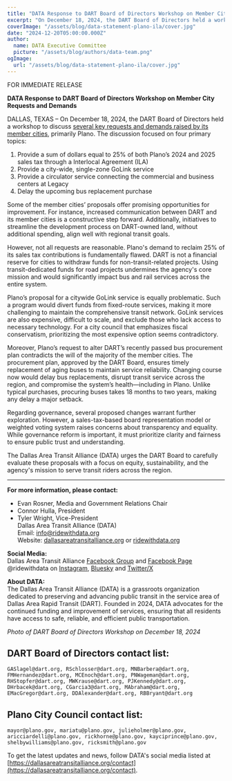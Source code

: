 ```yaml
---
title: "DATA Response to DART Board of Directors Workshop on Member City Requests and Demands"
excerpt: "On December 18, 2024, the DART Board of Directors held a workshop to discuss several key requests and demands raised by its member cities, including Plano. The discussion focused on four primary topics"
coverImage: "/assets/blog/data-statement-plano-ila/cover.jpg"
date: "2024-12-20T05:00:00.000Z"
author:
  name: DATA Executive Committee
  picture: "/assets/blog/authors/data-team.png"
ogImage:
  url: "/assets/blog/data-statement-plano-ila/cover.jpg"
---
```


FOR IMMEDIATE RELEASE

**DATA Response to DART Board of Directors Workshop on Member City Requests and Demands**  

DALLAS, TEXAS – On December 18, 2024, the DART Board of Directors held a workshop to discuss [several key requests and demands raised by its member cities](/assets/blog/data-statement-plano-ila/jbm-to-gary-slagel-dart-12-13-2024.pdf), primarily Plano. The discussion focused on four primary topics:

1. Provide a sum of dollars equal to 25% of both Plano’s 2024 and 2025 sales tax through a Interlocal Agreement (ILA)
2. Provide a city-wide, single-zone GoLink service
3. Provide a circulator service connecting the commercial and business centers at Legacy
4. Delay the upcoming bus replacement purchase

Some of the member cities’ proposals offer promising opportunities for improvement. For instance, increased communication between DART and its member cities is a constructive step forward. Additionally, initiatives to streamline the development process on DART-owned land, without additional spending, align well with regional transit goals.

However, not all requests are reasonable. Plano's demand to reclaim 25% of its sales tax contributions is fundamentally flawed. DART is not a financial reserve for cities to withdraw funds for non-transit-related projects. Using transit-dedicated funds for road projects undermines the agency's core mission and would significantly impact bus and rail services across the entire system.

Plano’s proposal for a citywide GoLink service is equally problematic. Such a program would divert funds from fixed-route services, making it more challenging to maintain the comprehensive transit network. GoLink services are also expensive, difficult to scale, and exclude those who lack access to necessary technology. For a city council that emphasizes fiscal conservatism, prioritizing the most expensive option seems contradictory.

Moreover, Plano’s request to alter DART’s recently passed bus procurement plan contradicts the will of the majority of the member cities. The procurement plan, approved by the DART Board, ensures timely replacement of aging buses to maintain service reliability. Changing course now would delay bus replacements, disrupt transit service across the region, and compromise the system’s health—including in Plano. Unlike typical purchases, procuring buses takes 18 months to two years, making any delay a major setback.

Regarding governance, several proposed changes warrant further exploration. However, a sales-tax-based board representation model or weighted voting system raises concerns about transparency and equality. While governance reform is important, it must prioritize clarity and fairness to ensure public trust and understanding.

The Dallas Area Transit Alliance (DATA) urges the DART Board to carefully evaluate these proposals with a focus on equity, sustainability, and the agency's mission to serve transit riders across the region.

---

**For more information, please contact:**  
* Evan Rosner, Media and Government Relations Chair  
* Connor Hulla, President  
* Tyler Wright, Vice-President  
Dallas Area Transit Alliance (DATA)  
Email: [info@ridewithdata.org](mailto:info@ridewithdata.org)  
Website: [dallasareatransitalliance.org](https://dallasareatransitalliance.org) or [ridewithdata.org](https://ridewithdata.org)  

**Social Media:**  
Dallas Area Transit Alliance [Facebook Group](https://www.facebook.com/groups/7092451177524504) and [Facebook Page](https://www.facebook.com/profile.php?id=61563559341185)  
@ridewithdata on [Instagram](https://instagram.com/ridewithdata), [Bluesky](https://bsky.app/profile/ridewithdata.org) and [Twitter/X](https://twitter.com/ridewithdata)  

**About DATA:**  
The Dallas Area Transit Alliance (DATA) is a grassroots organization dedicated to preserving and advancing public transit in the service area of Dallas Area Rapid Transit (DART). Founded in 2024, DATA advocates for the continued funding and improvement of services, ensuring that all residents have access to safe, reliable, and efficient public transportation.  

*Photo of DART Board of Directors Workshop on December 18, 2024*

## DART Board of Directors contact list:

```text
GASlagel@dart.org, RSchlosser@dart.org, MNBarbera@dart.org, FMHernandez@dart.org, MCEnoch@dart.org, PNWageman@dart.org, RHStopfer@dart.org, MWKrause@dart.org, PJKennedy@dart.org, DHrbacek@dart.org, CGarcia3@dart.org, MAbraham@dart.org, EMacGregor@dart.org, DDAlexander@dart.org, RBBryant@dart.org
```

## Plano City Council contact list:
```text
mayor@plano.gov, mariatu@plano.gov, julieholmer@plano.gov, aricciardelli@plano.gov, rickhorne@plano.gov, kayciprince@plano.gov, shelbywilliams@plano.gov, ricksmith@plano.gov
```

To get the latest updates and news, follow DATA's social media listed at [https://dallasareatransitalliance.org/contact](https://dallasareatransitalliance.org/contact).
